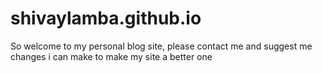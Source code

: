 # shivaylamba.github.io
So welcome to my personal blog site, please contact me and suggest me changes i can make to make my site a better one
